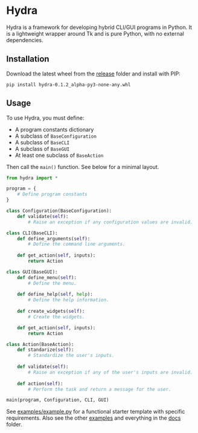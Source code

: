 # Hydra

Hydra is a framework for developing hybrid CLI/GUI programs in Python. It is a lightweight wrapper around Tk and is pure Python, with no external dependencies.

## Installation

Download the latest wheel from the [release](release) folder and install with PIP:

```pip install hydra-0.1.2_alpha-py3-none-any.whl```

## Usage

To use Hydra, you must define:

* A program constants dictionary
* A subclass of `BaseConfiguration`
* A subclass of `BaseCLI`
* A subclass of `BaseGUI`
* At least one subclass of `BaseAction`

Then call the `main()` function. See below for a minimal layout.

```python
from hydra import *

program = {
	# Define program constants
}

class Configuration(BaseConfiguration):
	def validate(self):
		# Raise an exception if any configuration values are invalid.

class CLI(BaseCLI):
	def define_arguments(self):
		# Define the command line arguments.
	
	def get_action(self, inputs):
		return Action

class GUI(BaseGUI):
	def define_menu(self):
		# Define the menu.
	
	def define_help(self, help):
		# Define the help information.
	
	def create_widgets(self):
		# Create the widgets.

	def get_action(self, inputs):
		return Action

class Action(BaseAction):
	def standarize(self):
		# Standardize the user's inputs.
	
	def validate(self):
		# Raise an exception if any of the user's inputs are invalid.
	
	def action(self):
		# Perform the task and return a message for the user.

main(program, Configuration, CLI, GUI)
```

See [examples/example.py](examples/example.py) for a functional starter template with specific requirements. Also see the other [examples](examples) and everything in the [docs](docs) folder.

